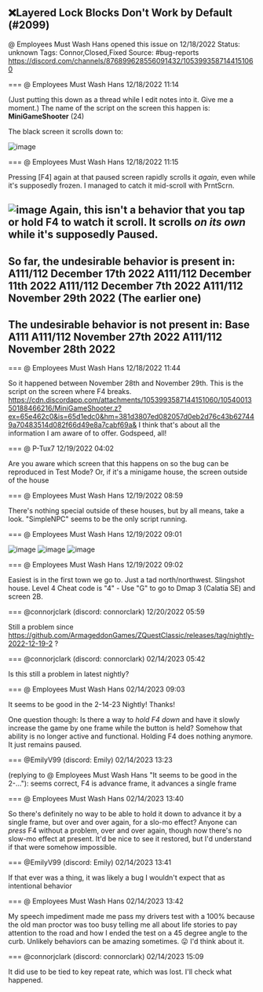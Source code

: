 ## ❌Layered Lock Blocks Don't Work by Default (#2099)
@ Employees Must Wash Hans opened this issue on 12/18/2022
Status: unknown
Tags: Connor,Closed,Fixed
Source: #bug-reports https://discord.com/channels/876899628556091432/1053993587144151060


=== @ Employees Must Wash Hans 12/18/2022 11:14

(Just putting this down as a thread while I edit notes into it.  Give me a moment.)
The name of the script on the screen this happen is:  
**MiniGameShooter**  (24)

The black screen it scrolls down to:

![image](https://cdn.discordapp.com/attachments/1053993587144151060/1053993655452577852/image.png?ex=65e45b95&is=65d1e695&hm=10d52681ad04c9f09afc6e30593e455e519c0ba7be2c0fec1e742eb45883f81b&)

=== @ Employees Must Wash Hans 12/18/2022 11:15

Pressing [F4] again at that paused screen rapidly scrolls it _again_, even while it's supposedly frozen.  I managed to catch it mid-scroll with PrntScrn.

![image](https://cdn.discordapp.com/attachments/1053993587144151060/1053993945174122506/image.png?ex=65e45bda&is=65d1e6da&hm=69a4b1c45e2d43b291735b2b5702abfa3449fbf393cccbe5afd2012ef1688f79&)
Again, this isn't a behavior that you tap or hold F4 to watch it scroll.  It scrolls _on its own_ while it's supposedly Paused.
----------
So far, the undesirable behavior is present in:
**A111/112 December 17th 2022**
**A111/112 December 11th 2022**
**A111/112 December 7th 2022**
**A111/112 November 29th 2022** (The earlier one)
---
The undesirable behavior is **not** present in:
**Base A111**
**A111/112 November 27th 2022**
**A111/112 November 28th 2022**
----------

=== @ Employees Must Wash Hans 12/18/2022 11:44

So it happened between November 28th and November 29th.
This is the script on the screen where F4 breaks.
https://cdn.discordapp.com/attachments/1053993587144151060/1054001350188466216/MiniGameShooter.z?ex=65e462c0&is=65d1edc0&hm=381d3807ed082057d0eb2d76c43b627449a70483514d082f66d49e8a7cabf69a&
I think that's about all the information I am aware of to offer.  Godspeed, all!

=== @ P-Tux7 12/19/2022 04:02

Are you aware which screen that this happens on so the bug can be reproduced in Test Mode?
Or, if it's a minigame house, the screen outside of the house

=== @ Employees Must Wash Hans 12/19/2022 08:59

There's nothing special outside of these houses, but by all means, take a look.  "SimpleNPC" seems to be the only script running.

=== @ Employees Must Wash Hans 12/19/2022 09:01


![image](https://cdn.discordapp.com/attachments/1053993587144151060/1054322453540782150/image.png?ex=65e58dcd&is=65d318cd&hm=65f46a7787ac0d5eab05a241609a9fa702c9baf1ddfce0484010162bf19ee07f&)
![image](https://cdn.discordapp.com/attachments/1053993587144151060/1054322453855346769/image.png?ex=65e58dcd&is=65d318cd&hm=033488c98ed07f56b97ce019a1f5e48daf101fd3c8f57353b5bac41adccc861b&)
![image](https://cdn.discordapp.com/attachments/1053993587144151060/1054322454165733376/image.png?ex=65e58dcd&is=65d318cd&hm=e3439ba174012d6dbff56d5e6dba16f7f4d43cb09de5fc1798eb90809d87aa03&)

=== @ Employees Must Wash Hans 12/19/2022 09:02

Easiest is in the first town we go to.  Just a tad north/northwest.  Slingshot house.   Level 4 Cheat code is "4" -  Use "G" to go to Dmap 3 (Calatia SE) and screen 2B.

=== @connorjclark (discord: connorclark) 12/20/2022 05:59

Still a problem since https://github.com/ArmageddonGames/ZQuestClassic/releases/tag/nightly-2022-12-19-2 ?

=== @connorjclark (discord: connorclark) 02/14/2023 05:42

Is this still a problem in latest nightly?

=== @ Employees Must Wash Hans 02/14/2023 09:03

It seems to be good in the 2-14-23 Nightly!  Thanks!

One question though:  Is there a way to _hold F4 down_ and have it slowly increase the game by one frame while the button is held?  Somehow that ability is no longer active and functional.  Holding F4 does nothing anymore.  It just remains paused.

=== @EmilyV99 (discord: Emily) 02/14/2023 13:23

(replying to @ Employees Must Wash Hans "It seems to be good in the 2-…"): seems correct, F4 is advance frame, it advances a single frame

=== @ Employees Must Wash Hans 02/14/2023 13:40

So there's definitely no way to be able to hold it down to advance it by a single frame, but over and over again, for a slo-mo effect?  Anyone can _press_ F4 without a problem, over and over again, though now there's no slow-mo effect at present.  It'd be nice to see it restored, but I'd understand if that were somehow impossible.

=== @EmilyV99 (discord: Emily) 02/14/2023 13:41

If that ever was a thing, it was likely a bug
I wouldn't expect that as intentional behavior

=== @ Employees Must Wash Hans 02/14/2023 13:42

My speech impediment made me pass my drivers test with a 100% because the old man proctor was too busy telling me all about life stories to pay attention to the road and how I ended the test on a 45 degree angle to the curb.   Unlikely behaviors can be amazing sometimes. 😛  I'd think about it.

=== @connorjclark (discord: connorclark) 02/14/2023 15:09

It did use to be tied to key repeat rate, which was lost. I'll check what happened.

